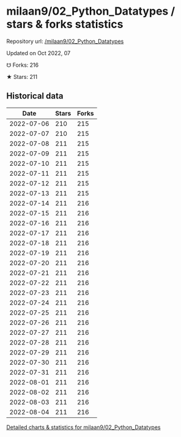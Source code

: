 # milaan9/02_Python_Datatypes / stars & forks statistics

Repository url: [/milaan9/02_Python_Datatypes](https://github.com/milaan9/02_Python_Datatypes)

Updated on Oct 2022, 07

☋ Forks: 216

★ Stars: 211

## Historical data
| Date | Stars | Forks |
|------|-------|-------|
| 2022-07-06 | 210 | 215 | 
| 2022-07-07 | 210 | 215 | 
| 2022-07-08 | 211 | 215 | 
| 2022-07-09 | 211 | 215 | 
| 2022-07-10 | 211 | 215 | 
| 2022-07-11 | 211 | 215 | 
| 2022-07-12 | 211 | 215 | 
| 2022-07-13 | 211 | 215 | 
| 2022-07-14 | 211 | 216 | 
| 2022-07-15 | 211 | 216 | 
| 2022-07-16 | 211 | 216 | 
| 2022-07-17 | 211 | 216 | 
| 2022-07-18 | 211 | 216 | 
| 2022-07-19 | 211 | 216 | 
| 2022-07-20 | 211 | 216 | 
| 2022-07-21 | 211 | 216 | 
| 2022-07-22 | 211 | 216 | 
| 2022-07-23 | 211 | 216 | 
| 2022-07-24 | 211 | 216 | 
| 2022-07-25 | 211 | 216 | 
| 2022-07-26 | 211 | 216 | 
| 2022-07-27 | 211 | 216 | 
| 2022-07-28 | 211 | 216 | 
| 2022-07-29 | 211 | 216 | 
| 2022-07-30 | 211 | 216 | 
| 2022-07-31 | 211 | 216 | 
| 2022-08-01 | 211 | 216 | 
| 2022-08-02 | 211 | 216 | 
| 2022-08-03 | 211 | 216 | 
| 2022-08-04 | 211 | 216 | 


[Detailed charts & statistics for milaan9/02_Python_Datatypes](https://reviewgithub.com/rep/milaan9/02_Python_Datatypes)
